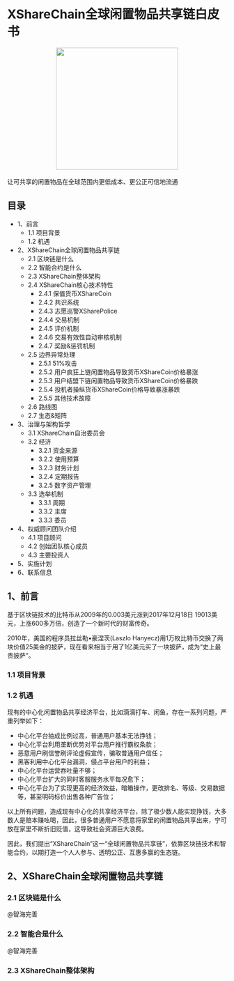 # XShareChain全球闲置物品共享链白皮书
<div style="text-align:center">
<img src="https://www.zuge8.com/images/zuge8-ico.png" width="280px">
</div>
<br/>
让可共享的闲置物品在全球范围内更低成本、更公正可信地流通

## 目录
* 1、前言
  * 1.1 项目背景
  * 1.2 机遇 
* 2、XShareChain全球闲置物品共享链
  * 2.1 区块链是什么
  * 2.2 智能合约是什么
  * 2.3 XShareChain整体架构
  * 2.4 XShareChain核心技术特性
      * 2.4.1 保值货币XShareCoin
      * 2.4.2 共识系统
      * 2.4.3 志愿巡警XSharePolice
      * 2.4.4 交易机制
      * 2.4.5 评价机制
      * 2.4.6 交易有效性自动审核机制
      * 2.4.7 奖励&惩罚机制
  * 2.5 边界异常处理 
      * 2.5.1 51%攻击 
      * 2.5.2 用户疯狂上链闲置物品导致货币XShareCoin价格暴涨
      * 2.5.3 用户结盟下链闲置物品导致货币XShareCoin价格暴跌
      * 2.5.4 投机者操纵货币XShareCoin价格导致暴涨暴跌
      * 2.5.5 其他技术故障
  * 2.6 路线图
  * 2.7 生态&矩阵
* 3、治理与架构哲学
  * 3.1 XShareChain自治委员会
  * 3.2 经济
      * 3.2.1 资金来源
      * 3.2.2 使用预算
      * 3.2.3 财务计划
      * 3.2.4 定期报告
      * 3.2.5 数字资产管理
  * 3.3 选举机制
      * 3.3.1 周期
      * 3.3.2 主席
      * 3.3.3 委员 
* 4、权威顾问团队介绍
  * 4.1 项目顾问
  * 4.2 创始团队核心成员
  * 4.3 主要投资人
* 5、实施计划
* 6、联系信息

## 1、前言
基于区块链技术的比特币从2009年的0.003美元涨到2017年12月18日 19013美元，上涨600多万倍，创造了一个新时代的财富传奇。

2010年，美国的程序员拉丝勒•豪涅茨(Laszlo Hanyecz)用1万枚比特币交换了两块价值25美金的披萨，现在看来相当于用了1亿美元买了一块披萨，成为“史上最贵披萨”。

### 1.1 项目背景

### 1.2 机遇
现有的中心化闲置物品共享经济平台，比如滴滴打车、闲鱼，存在一系列问题，严重列举如下：

* 中心化平台抽成比例过高，普通用户基本无法挣钱；
* 中心化平台利用垄断优势对平台用户推行霸权条款；
* 恶意用户刷信誉刷评论虚假宣传，骗取普通用户信任；
* 黑客利用中心化平台漏洞，侵占平台用户的利益；
* 中心化平台运营吞吐量不够；
* 中心化平台扩大的同时客服服务水平每况愈下；
* 中心化平台为了实现更高的经济效益，暗箱操作，更改排名、等级、交易数据等，甚至明码标价出售各种广告位；

以上所有问题，造成现有中心化的共享经济平台，除了极少数人能实现挣钱，大多数人是赔本赚吆喝，因此，很多普通用户不愿意将家里的闲置物品共享出来，宁可放在家里不断折旧贬值，这导致社会资源巨大浪费。

因此，我们提出“XShareChain”这一“全球闲置物品共享链”，依靠区块链技术和智能合约，以期打造一个人人参与、透明公正、互惠多赢的生态链。

## 2、XShareChain全球闲置物品共享链
### 2.1 区块链是什么
@智海完善
### 2.2 智能合是什么
@智海完善
### 2.3 XShareChain整体架构